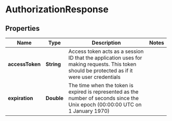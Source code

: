 
# AuthorizationResponse

## Properties
Name | Type | Description | Notes
------------ | ------------- | ------------- | -------------
**accessToken** | **String** | Access token acts as a session ID that the application uses for making requests. This token should be protected as if it were user credentials | 
**expiration** | **Double** | The time when the token is expired is represented as the number of seconds since the Unix epoch (00:00:00 UTC on 1 January 1970) | 



